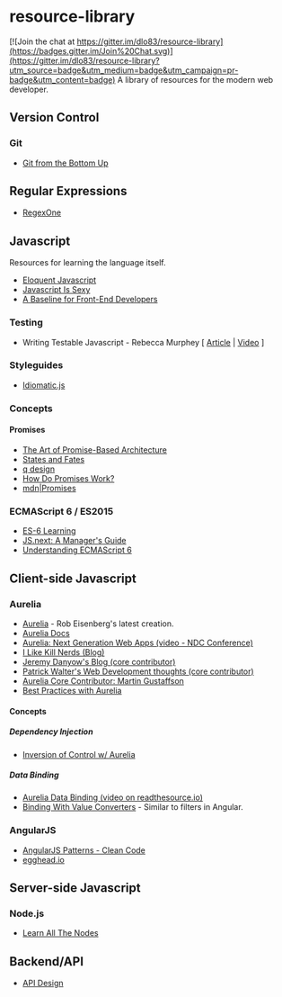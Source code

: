 # resource-library

[![Join the chat at https://gitter.im/dlo83/resource-library](https://badges.gitter.im/Join%20Chat.svg)](https://gitter.im/dlo83/resource-library?utm_source=badge&utm_medium=badge&utm_campaign=pr-badge&utm_content=badge)
A library of resources for the modern web developer.

## Version Control

### Git
- [Git from the Bottom Up](http://ftp.newartisans.com/pub/git.from.bottom.up.pdf)

## Regular Expressions
- [RegexOne](http://regexone.com/)

## Javascript
Resources for learning the language itself.
- [Eloquent Javascript](http://eloquentjavascript.net/)
- [Javascript Is Sexy](http://javascriptissexy.com/)
- [A Baseline for Front-End Developers](http://rmurphey.com/blog/2015/03/23/a-baseline-for-front-end-developers-2015/)

### Testing
- Writing Testable Javascript - Rebecca Murphey [ [Article](http://alistapart.com/article/writing-testable-javascript) |  [Video](https://www.youtube.com/watch?v=OzjogCFO4Zo) ]

### Styleguides
- [Idiomatic.js](https://github.com/rwaldron/idiomatic.js)

### Concepts

#### Promises
- [The Art of Promise-Based Architecture](http://rangle.io/blog/the-art-of-promise-based-architecture/)
- [States and Fates](https://github.com/domenic/promises-unwrapping/blob/master/docs/states-and-fates.md)
- [q design](https://github.com/kriskowal/q/tree/v1/design)
- [How Do Promises Work?](http://robotlolita.me/2015/11/15/how-do-promises-work.html)
- [mdn|Promises](https://developer.mozilla.org/en-US/docs/Web/JavaScript/Reference/Global_Objects/Promise)

### ECMAScript 6 / ES2015 
- [ES-6 Learning](https://github.com/ericdouglas/ES6-Learning)
- [JS.next: A Manager's Guide](http://chimera.labs.oreilly.com/books/1234000001623/index.html)
- [Understanding ECMAScript 6](https://leanpub.com/understandinges6/read/#leanpub-auto-browser-and-nodejs-compatibility)

## Client-side Javascript

### Aurelia
- [Aurelia](http://aurelia.io/index.html) - Rob Eisenberg's latest creation.
- [Aurelia Docs](https://github.com/aurelia/documentation/blob/master/English/docs.md)
- [Aurelia: Next Generation Web Apps (video - NDC Conference)](https://vimeo.com/131641012)
- [I Like Kill Nerds (Blog)](http://ilikekillnerds.com/category/javascript/aurelia/)
- [Jeremy Danyow's Blog (core contributor)](http://www.danyow.net/)
- [Patrick Walter's Web Development thoughts (core contributor)](http://patrickwalters.net/)
- [Aurelia Core Contributor: Martin Gustaffson](https://github.com/martingust)
- [Best Practices with Aurelia](http://patrickwalters.net/my-best-practices-in-aurelia/)

#### Concepts

##### Dependency Injection
- [Inversion of Control w/ Aurelia](http://www.danyow.net/inversion-of-control-with-aurelia-part-1/)

##### Data Binding
- [Aurelia Data Binding (video on readthesource.io)](http://hangouts.readthesource.io/hangouts/aureliaio-data-binding/)
- [Binding With Value Converters](http://blog.durandal.io/2015/02/23/binding-with-value-converters-in-aurelia/) - Similar to filters in Angular.

### AngularJS
- [AngularJS Patterns - Clean Code](http://www.pluralsight.com/courses/angularjs-patterns-clean-code)
- [egghead.io](https://egghead.io/)

## Server-side Javascript

### Node.js

- [Learn All The Nodes](http://www.learnallthenodes.com/)

## Backend/API

- [API Design](https://zapier.com/learn/apis/#toc)
